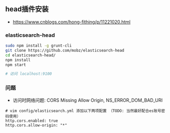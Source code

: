 ## head插件安装
* https://www.cnblogs.com/hong-fithing/p/11221020.html


### elasticsearch-head
```sh
sudo npm install -g grunt-cli 
git clone https://github.com/mobz/elasticsearch-head
cd elasticsearch-head/
npm install
npm start

# 访问 localhost:9100
``` 


### 问题
* 访问时网络问题: CORS Missing Allow Origin, NS_ERROR_DOM_BAD_URI
```
# vim config/elasticsearch.yml 添加以下两项配置 （TODO: 当然最好配合es账号密码使用）
http.cors.enabled: true
http.cors.allow-origin: "*"
```

